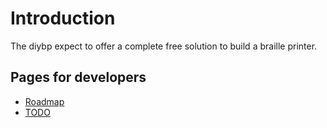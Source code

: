 # Introduction #

The diybp expect to offer a complete free solution to build a braille printer.

## Pages for developers ##

  * [Roadmap](Roadmap.md)
  * [TODO](TODO.md)